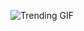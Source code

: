 
<!-- GIF_SECTION -->
![Trending GIF](https://media2.giphy.com/media/v1.Y2lkPThiYjIxNzcyYWtldnZobm02M3B5b2h5c2Fob3I5YmplNzlqbnZjeDNtaXgwNTd3MSZlcD12MV9naWZzX3NlYXJjaCZjdD1n/llarwdtFqG63IlqUR1/giphy.gif)
<!-- END_GIF_SECTION -->
